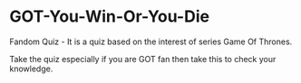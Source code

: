 # GOT-You-Win-Or-You-Die

Fandom Quiz - It is a quiz based on the interest of series Game Of Thrones. 

Take the quiz especially if you are GOT fan then take this to check your knowledge.
